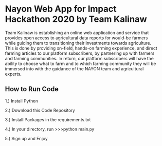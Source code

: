 # Nayon Web App for Impact Hackathon 2020 by Team Kalinaw
Team Kalinaw is establishing an online web application and service that provides open access to agricultural data reports for would-be farmers while guiding them to transitioning their investments towards agriculture. This is done by providing on-field, hands-on farming experience, and direct farming articles to our platform subscribers, by partnering up with farmers and farming communities. In return, our platform subscribers will have the ability to choose what to farm and to which farming community they will be immersed into with the guidance of the NAYON team and agricultural experts.

## How to Run Code

1.) Install Python


2.) Download this Code Repository


3.) Install Packages in the requirements.txt


4.) In your directory, run >>>python main.py 


5.) Sign up and Enjoy
